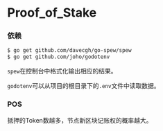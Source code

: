 # Proof_of_Stake

### 依赖

```sh
$ go get github.com/davecgh/go-spew/spew
$ go get github.com/joho/godotenv
```

`spew`在控制台中格式化输出相应的结果。

`godotenv`可以从项目的根目录下的`.env`文件中读取数据。


### POS

抵押的Token数越多，节点新区块记账权的概率越大。